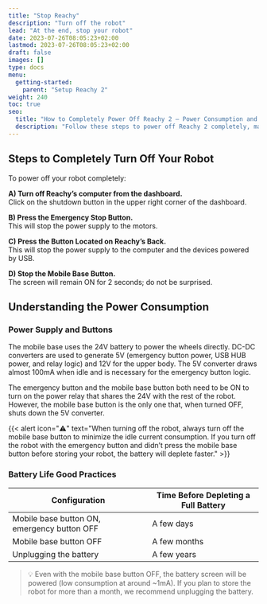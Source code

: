```yaml
---
title: "Stop Reachy"
description: "Turn off the robot"
lead: "At the end, stop your robot"
date: 2023-07-26T08:05:23+02:00
lastmod: 2023-07-26T08:05:23+02:00
draft: false
images: []
type: docs
menu:
  getting-started:
    parent: "Setup Reachy 2"
weight: 240
toc: true
seo:
  title: "How to Completely Power Off Reachy 2 – Power Consumption and Shutdown Guide"
  description: "Follow these steps to power off Reachy 2 completely, manage its power consumption, and maximize battery life for long-term storage."
---
```


## Steps to Completely Turn Off Your Robot

To power off your robot completely:

**A) Turn off Reachy’s computer from the dashboard.**  
Click on the shutdown button in the upper right corner of the dashboard.

**B) Press the Emergency Stop Button.**  
This will stop the power supply to the motors.

**C) Press the Button Located on Reachy’s Back.**  
This will stop the power supply to the computer and the devices powered by USB.

**D) Stop the Mobile Base Button.**  
The screen will remain ON for 2 seconds; do not be surprised.

## Understanding the Power Consumption

### Power Supply and Buttons

The mobile base uses the 24V battery to power the wheels directly. DC-DC converters are used to generate 5V (emergency button power, USB HUB power, and relay logic) and 12V for the upper body. The 5V converter draws almost 100mA when idle and is necessary for the emergency button logic.

The emergency button and the mobile base button both need to be ON to turn on the power relay that shares the 24V with the rest of the robot. However, the mobile base button is the only one that, when turned OFF, shuts down the 5V converter.

{{< alert icon="⚠️" text="When turning off the robot, always turn off the mobile base button to minimize the idle current consumption. If you turn off the robot with the emergency button and didn’t press the mobile base button before storing your robot, the battery will deplete faster." >}}

### Battery Life Good Practices

| Configuration | Time Before Depleting a Full Battery |
| --- | --- |
| Mobile base button ON, emergency button OFF | A few days |
| Mobile base button OFF | A few months |
| Unplugging the battery | A few years |

> 💡 Even with the mobile base button OFF, the battery screen will be powered (low consumption at around ~1mA). If you plan to store the robot for more than a month, we recommend unplugging the battery.
